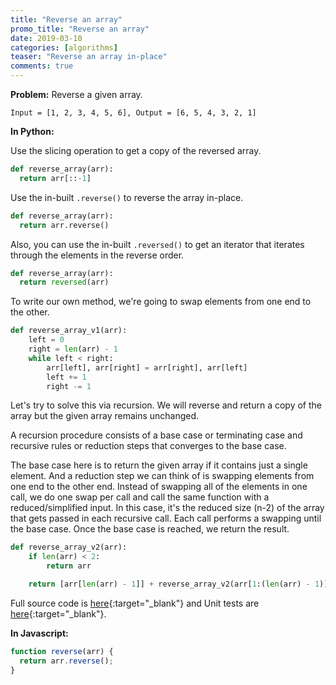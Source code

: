 ```yaml
---
title: "Reverse an array"
promo_title: "Reverse an array"
date: 2019-03-10
categories: [algorithms]
teaser: "Reverse an array in-place"
comments: true
---
```


**Problem:** Reverse a given array.

```
Input = [1, 2, 3, 4, 5, 6], Output = [6, 5, 4, 3, 2, 1]
```

**In Python:**

Use the slicing operation to get a copy of the reversed array.

```python
def reverse_array(arr):
  return arr[::-1]
```

Use the in-built `.reverse()` to reverse the array in-place.

```python
def reverse_array(arr):
  return arr.reverse()
```

Also, you can use the in-built `.reversed()` to get an iterator that iterates through the elements in the reverse order.

```python
def reverse_array(arr):
  return reversed(arr)
```

To write our own method, we're going to swap elements from one end to the other.

```python
def reverse_array_v1(arr):
    left = 0
    right = len(arr) - 1
    while left < right:
        arr[left], arr[right] = arr[right], arr[left]
        left += 1
        right -= 1
```

Let's try to solve this via recursion. We will reverse and return a copy of the array but the given array remains unchanged.

A recursion procedure consists of a base case or terminating case and recursive rules or reduction steps that converges to the base case.

The base case here is to return the given array if it contains just a single element. And a reduction step we can think of is swapping elements from one end to the other end. Instead of swapping all of the elements in one call, we do one swap per call and call the same function with a reduced/simplified input. In this case, it's the reduced size (n-2) of the array that gets passed in each recursive call. Each call performs a swapping until the base case. Once the base case is reached, we return the result.

```python
def reverse_array_v2(arr):
    if len(arr) < 2:
        return arr

    return [arr[len(arr) - 1]] + reverse_array_v2(arr[1:(len(arr) - 1)]) + [arr[0]]
```

Full source code is [here](https://github.com/pradheap/coding-problems/blob/master/array_reverse/source.py){:target="_blank"} and Unit tests are [here](https://github.com/pradheap/coding-problems/blob/master/array_reverse/test.py){:target="_blank"}.

**In Javascript:**

```javascript
function reverse(arr) {
  return arr.reverse();
}
```
